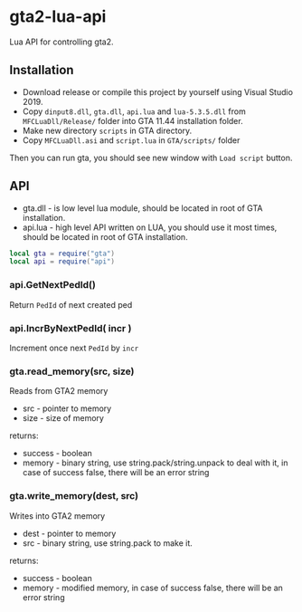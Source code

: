 # gta2-lua-api

Lua API for controlling gta2.

## Installation

* Download release or compile this project by yourself using Visual Studio 2019.
* Copy `dinput8.dll`, `gta.dll`, `api.lua` and `lua-5.3.5.dll` from `MFCLuaDll/Release/` folder into GTA 11.44 installation folder.
* Make new directory `scripts` in GTA directory.
* Copy `MFCLuaDll.asi` and `script.lua` in `GTA/scripts/` folder

Then you can run gta, you should see new window with `Load script` button.

## API

* gta.dll - is low level lua module, should be located in root of GTA installation.
* api.lua - high level API written on LUA, you should use it most times, should be located in root of GTA installation.

```lua
local gta = require("gta")
local api = require("api")
```

### api.GetNextPedId()

Return `PedId` of next created ped

### api.IncrByNextPedId( incr )

Increment once next `PedId` by `incr`

### gta.read_memory(src, size)

Reads from GTA2 memory

* src - pointer to memory
* size - size of memory

returns:

* success - boolean
* memory - binary string, use string.pack/string.unpack to deal with it, in case of success false, there will be an error string

### gta.write_memory(dest, src)

Writes into GTA2 memory

* dest - pointer to memory
* src - binary string, use string.pack to make it.

returns:

* success - boolean
* memory - modified memory, in case of success false, there will be an error string

